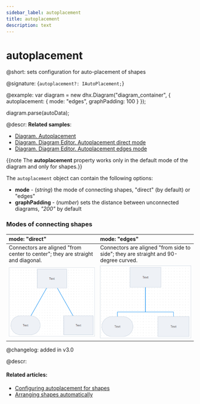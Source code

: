 ```yaml
---
sidebar_label: autoplacement
title: autoplacement
description: text
---
```


# autoplacement

@short: sets configuration for auto-placement of shapes

@signature: {`autoplacement?: IAutoPlacement;`}

@example:
var diagram = new dhx.Diagram("diagram_container", {
    autoplacement: {
		mode: "edges",
		graphPadding: 100
	}
});

diagram.parse(autoData);

@descr:
**Related samples**:
- [Diagram. Autoplacement](https://snippet.dhtmlx.com/f3uekgjw)
- [Diagram. Diagram Editor. Autoplacement direct mode](https://snippet.dhtmlx.com/p1ybrkz2)
- [Diagram. Diagram Editor. Autoplacement edges mode](https://snippet.dhtmlx.com/1i65txcw)

{{note The **autoplacement** property works only in the default mode of the diagram and only for shapes.}}

The `autoplacement` object can contain the following options:

- **mode** - (*string*) the mode of connecting shapes, "direct" (by default) or "edges"
- **graphPadding** - (*number*) sets the distance between unconnected diagrams, *"200"* by default

### Modes of connecting shapes

| mode: "direct"                                                                  | mode: "edges"                                                                       |
| :------------------------------------------------------------------------------ | :---------------------------------------------------------------------------------- |
| Connectors are aligned "from center to center"; they are straight and diagonal. | Connectors are aligned "from side to side"; they are straight and 90-degree curved. |
| ![](../../assets/direct_mode.png)                                               | ![](../../assets/edges_mode.png)                                                    |

@changelog: 
added in v3.0

@descr:
#### Related articles:

- [Configuring autoplacement for shapes](../../../guides/diagram/configuration/#configuring-autoplacement-for-shapes)
- [Arranging shapes automatically](../../../guides/manipulating_items/#arranging-shapes-automatically)

